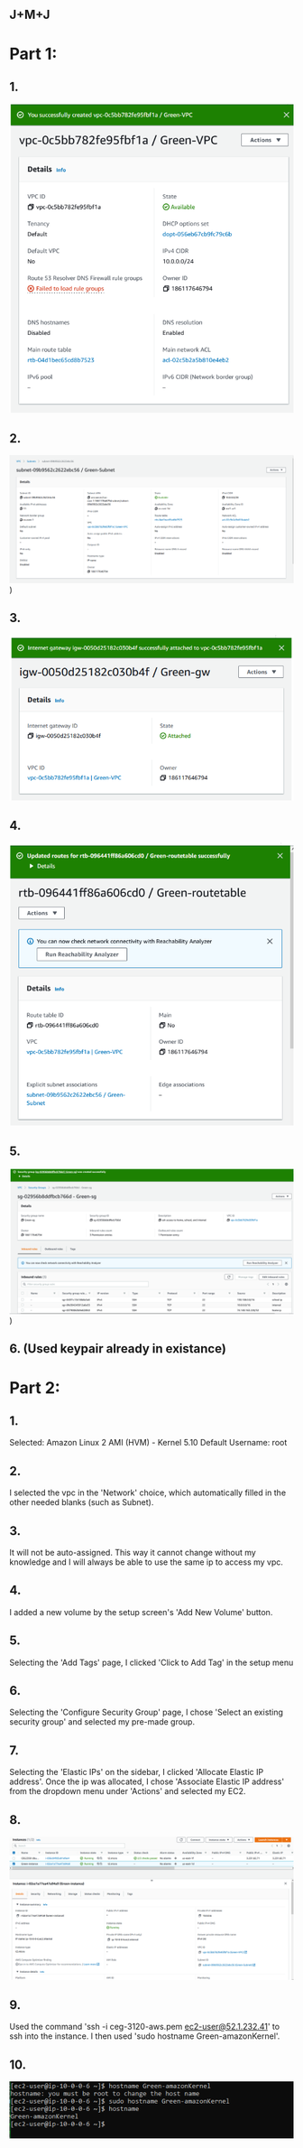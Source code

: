 ## J+M+J
# Part 1:

## 1.

![VPC pic](./pictures/vpc-screenshot.PNG)

## 2.

![subnet pic](./pictures/subnet-screenshot.PNG))

## 3.

![gateway pic](./pictures/gw-screenshot.PNG)

## 4.

![route table pic](./pictures/routetable-screenshot.PNG)

## 5.

![security group pic](./pictures/securityGroup-screenshot.PNG))

## 6. (Used keypair already in existance)


# Part 2:

## 1. 
Selected: Amazon Linux 2 AMI (HVM) - Kernel 5.10
	Default Username: root

## 2. 
I selected the vpc in the 'Network' choice, which automatically filled in the other needed blanks (such as Subnet).

## 3. 
It will not be auto-assigned. This way it cannot change without my knowledge and I will always be able to use the same ip to access my vpc.

## 4. 
I added a new volume by the setup screen's 'Add New Volume' button.

## 5. 
Selecting the 'Add Tags' page, I clicked 'Click to Add Tag' in the setup menu

## 6. 
Selecting the 'Configure Security Group' page, I chose 'Select an existing security group' and selected my pre-made group.

## 7. 
Selecting the 'Elastic IPs' on the sidebar, I clicked 'Allocate Elastic IP address'. Once the ip was allocated, I chose 'Associate Elastic IP address' from the dropdown menu under 'Actions' and selected my EC2.

## 8. 
![instance pic](./pictures/instanceDetails-screenshot.PNG)

## 9. 
Used the command 'ssh -i ceg-3120-aws.pem ec2-user@52.1.232.41' to ssh into the instance. I then used 'sudo hostname Green-amazonKernel'.

## 10. 
![ssh'ed in pic](./pictures/Connection-screenshot.PNG)
